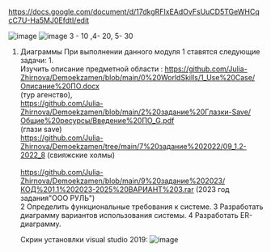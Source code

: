 
https://docs.google.com/document/d/17dkgRFIxEAdOvFsUuCD5TGeWHCqcC7U-Ha5MJ0EfdtI/edit

![image](https://github.com/Rubble2004/demoekzamen/assets/97594420/45beabde-6803-444f-badf-d21b81602682)
![image](https://github.com/Rubble2004/demoekzamen/assets/97594420/950bd99a-f535-40ec-8e37-7cb6618a3d57) 
3 - 10 ,4- 20, 5- 30
1. Диаграммы
   При выполнении данного модуля 1 ставятся следующие задачи:
1.<br> Изучить описание предметной области : https://github.com/Julia-Zhirnova/Demoekzamen/blob/main/0%20WorldSkills/1_Use%20Case/Описание%20ПО.docx</br>  (тур агенство),
<br>https://github.com/Julia-Zhirnova/Demoekzamen/blob/main/2%20задание%20Глазки-Save/Общие%20ресурсы/Введение%20ПО_G.pdf </br>   (глази save)
<br>https://github.com/Julia-Zhirnova/Demoekzamen/tree/main/7%20задание%202022/09_1.2-2022_8    (свияжские холмы)</br>
<br>https://github.com/Julia-Zhirnova/Demoekzamen/blob/main/9%20задание%202023/КОД%201.1%202023-2025%20ВАРИАНТ%203.rar   (2023 год задания"ООО РУЛЬ")</br>
2 Определить функциональные требования к системе.
3 Разработать диаграмму вариантов использования системы.
4 Разработать ER-диаграмму.




   Скрин установлки visual studio 2019:
   ![image](https://github.com/Rubble2004/demoekzamen/assets/97594420/8c343438-e98a-4ca5-9f30-38c20bf76284)

